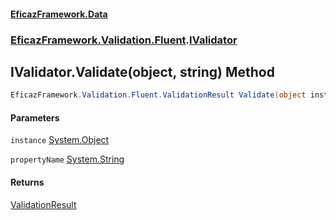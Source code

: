 #### [EficazFramework.Data](EficazFrameworkData.md 'EficazFramework Data')
### [EficazFramework.Validation.Fluent](EficazFrameworkData.md#EficazFramework.Validation.Fluent 'EficazFramework.Validation.Fluent').[IValidator](EficazFramework.Validation.Fluent/IValidator.md 'EficazFramework.Validation.Fluent.IValidator')

## IValidator.Validate(object, string) Method

```csharp
EficazFramework.Validation.Fluent.ValidationResult Validate(object instance, string propertyName);
```
#### Parameters

<a name='EficazFramework.Validation.Fluent.IValidator.Validate(object,string).instance'></a>

`instance` [System.Object](https://docs.microsoft.com/en-us/dotnet/api/System.Object 'System.Object')

<a name='EficazFramework.Validation.Fluent.IValidator.Validate(object,string).propertyName'></a>

`propertyName` [System.String](https://docs.microsoft.com/en-us/dotnet/api/System.String 'System.String')

#### Returns
[ValidationResult](EficazFramework.Validation.Fluent/ValidationResult.md 'EficazFramework.Validation.Fluent.ValidationResult')
